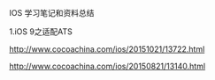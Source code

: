 IOS 学习笔记和资料总结

1.iOS 9之适配ATS

http://www.cocoachina.com/ios/20151021/13722.html

http://www.cocoachina.com/ios/20150821/13140.html


